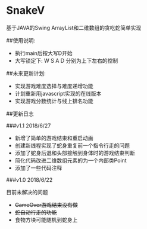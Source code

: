 # SnakeV
基于JAVA的Swing ArrayList和二维数组的贪吃蛇简单实现

##使用说明:
- 执行main后按大写D开始
- 大写锁定下: W S A D 分别为上下左右的控制

##未来更新计划:
- 实现游戏难度选择与难度递增功能
- 计划重新用javascript实现的在线版本
- 实现游戏分数统计与线上排名功能



##更新日志

###v1.1 2018/6/27
- 新增了简单的游戏结束和重启动画
- 创建新线程实现了蛇身重复前一个指令行走的问题
- 添加了蛇身后退和头部接触到身体时的游戏结束判断
- 简化代码改进二维数组元素的为一个内部类Point
- 添加了一些代码注释

###v1.0 2018/6/22

目前未解决的问题 
- ~~GameOver游戏结束没有做~~
- ~~蛇自动行走的功能~~
- 食物方块可能随机到蛇身上

